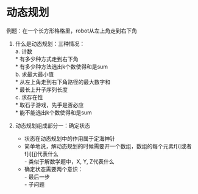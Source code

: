 # 动态规划

例题：在一个长方形格格里，robot从左上角走到右下角  
1. 什么是动态规划：三种情况：    
    a. 计数    
        * 有多少种方式走到右下角  
        * 有多少种方法选出k个数使得和是sum    
    b. 求最大最小值    
        * 从左上角走到右下角路径的最大数字和   
        * 最长上升子序列长度   
    c. 求存在性   
        * 取石子游戏，先手是否必应   
        * 能不能选出k个数使得和是sum   

2. 动态规划组成部分一：确定状态   
   * 状态在动态规划中的作用属于定海神针    
   * 简单地说，解动态规划的时候需要开一个数组，数组的每个元素f[i]或者f[i][j]代表什么  
          - 类似于解数学题中，X, Y, Z代表什么      
   * 确定状态需要两个意识：    
          - 最后一步   
          - 子问题    
